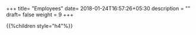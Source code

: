 +++
title= "Employees"
date= 2018-01-24T16:57:26+05:30
description = ""
draft= false
weight = 9
+++

{{%children style="h4"%}}
